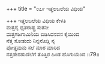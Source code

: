 +++
title = "೦೭೯ ಇತ್ತಲಬಲೆಯ ವಿಧಿಯ"

+++
ಇತ್ತಲಬಲೆಯ ವಿಧಿಯ ಕೇಳತಿ  
ಮತ್ತನೈ ಧೃತರಾಷ್ಟ್ರ ಸುತನೀ  
ಮತ್ತಗಜಗಾಮಿನಿಯ ಬಿಡಿಸಿದನವನ ಕೈಯಿಂದ  
ನೆತ್ತ ಸೋತುದು ನಿನ್ನನೊಡ್ಡಿ ನೃ  
ಪೋತ್ತಮನು ಸಲೆ ಮಾರ ಮಾರಿದ   
ನತ್ತಡೇನಹುದೆಲೆಗೆ ತೊತ್ತಿರ ಹಿಂಡ ಹೊಗುಯೆಂದ     ॥79॥